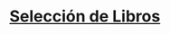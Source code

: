 # [Selección de Libros](https://drive.google.com/drive/folders/14xSh03zKAO5gKbqo7owzZ1f9VAn1qpCC?usp=sharing)
